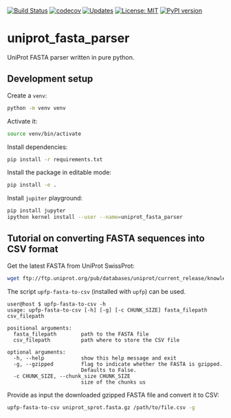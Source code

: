 [![Build Status](https://travis-ci.org/drugilsberg/uniprot_fasta_parser.svg?branch=master)](https://travis-ci.org/drugilsberg/uniprot_fasta_parser)
[![codecov](https://codecov.io/gh/drugilsberg/uniprot_fasta_parser/branch/master/graph/badge.svg)](https://codecov.io/gh/drugilsberg/uniprot_fasta_parser)
[![Updates](https://pyup.io/repos/github/drugilsberg/uniprot_fasta_parser/shield.svg)](https://pyup.io/repos/github/drugilsberg/uniprot_fasta_parser/)
[![License: MIT](https://img.shields.io/badge/License-MIT-yellow.svg)](https://opensource.org/licenses/MIT)
[![PyPI version](https://badge.fury.io/py/upfp.svg)](https://badge.fury.io/py/upfp)
# uniprot_fasta_parser

UniProt FASTA parser written in pure python.

## Development setup

Create a `venv`:

```sh
python -m venv venv
```

Activate it:

```sh
source venv/bin/activate
```

Install dependencies:

```sh
pip install -r requirements.txt
```

Install the package in editable mode:

```sh
pip install -e .
```

Install `jupiter` playground:

```sh
pip install jupyter
ipython kernel install --user --name=uniprot_fasta_parser
```

## Tutorial on converting FASTA sequences into CSV format

Get the latest FASTA from UniProt SwissProt:

```sh
wget ftp://ftp.uniprot.org/pub/databases/uniprot/current_release/knowledgebase/complete/uniprot_sprot.fasta.gz
```

The script `upfp-fasta-to-csv` (installed with `upfp`) can be used.

```console
user@host $ upfp-fasta-to-csv -h
usage: upfp-fasta-to-csv [-h] [-g] [-c CHUNK_SIZE] fasta_filepath csv_filepath

positional arguments:
  fasta_filepath        path to the FASTA file
  csv_filepath          path where to store the CSV file

optional arguments:
  -h, --help            show this help message and exit
  -g, --gzipped         flag to indicate whether the FASTA is gzipped.
                        Defaults to False.
  -c CHUNK_SIZE, --chunk_size CHUNK_SIZE
                        size of the chunks us
```

Provide as input the downloaded gzipped FASTA file and convert it to CSV:

```sh
upfp-fasta-to-csv uniprot_sprot.fasta.gz /path/to/file.csv -g
```
